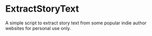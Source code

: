 # ExtractStoryText
A simple script to extract story text from some popular indie author websites for personal use only.

